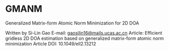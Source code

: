 # GMANM
Generalized Matrix-form Atomic Norm Minimization for 2D DOA

Written by Si-Lin Gao
E-mail: gaosilin16@mails.ucas.ac.cn
Article: Efficient gridless 2D DOA estimation based on generalized matrix-form atomic norm minimization
Article DOI: 10.1049/ell2.13212
